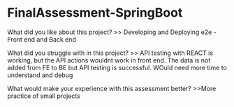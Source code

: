# FinalAssessment-SpringBoot

What did you like about this project? >> Developing and Deploying e2e - Front end and Back end



What did you struggle with in this project? >> API testing with REACT is working, but the API actions wouldnt work in front end. The data is not added from FE to BE but API testing is successful. WOuld need more time to understand and debug



What would make your experience with this assessment better? >>More practice of small projects
